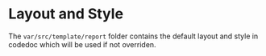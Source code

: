 <!-- internal -->
Layout and Style
====================================================================
The `var/src/template/report` folder contains the default layout and style in codedoc
which will be used if not overriden.
